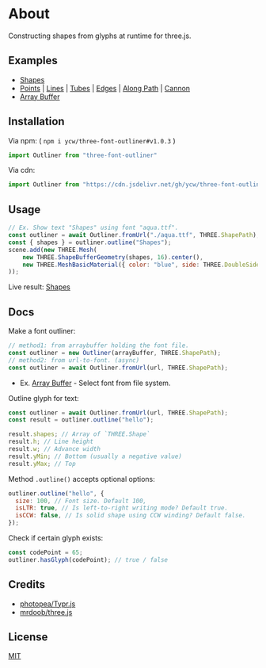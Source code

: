 # About

Constructing shapes from glyphs at runtime for three.js. 

## Examples 

- [Shapes](https://ycw.github.io/three-font-outliner/examples/shapes/)
- [Points](https://ycw.github.io/three-font-outliner/examples/points/)
  | [Lines](https://ycw.github.io/three-font-outliner/examples/lines/) 
  | [Tubes](https://ycw.github.io/three-font-outliner/examples/tubes/)
  | [Edges](https://ycw.github.io/three-font-outliner/examples/edges/)
  | [Along Path](https://ycw.github.io/three-font-outliner/examples/along-path/)
  | [Cannon](https://ycw.github.io/three-font-outliner/examples/cannon/)
- [Array Buffer](https://ycw.github.io/three-font-outliner/examples/array-buffer/)

## Installation

Via npm: ( `npm i ycw/three-font-outliner#v1.0.3` )

```js
import Outliner from "three-font-outliner"
```

Via cdn:

```js
import Outliner from "https://cdn.jsdelivr.net/gh/ycw/three-font-outliner@1.0.3/dist/lib.esm.js"
```

## Usage

```js
// Ex. Show text "Shapes" using font "aqua.ttf".
const outliner = await Outliner.fromUrl("./aqua.ttf", THREE.ShapePath);
const { shapes } = outliner.outline("Shapes");
scene.add(new THREE.Mesh(
    new THREE.ShapeBufferGeometry(shapes, 16).center(),
    new THREE.MeshBasicMaterial({ color: "blue", side: THREE.DoubleSide })
));
```

Live result: [Shapes](https://ycw.github.io/three-font-outliner/examples/shapes/)

## Docs

Make a font outliner:

```js
// method1: from arraybuffer holding the font file.
const outliner = new Outliner(arrayBuffer, THREE.ShapePath);
// method2: from url-to-font. (async)
const outliner = await Outliner.fromUrl(url, THREE.ShapePath);
```
- Ex. [Array Buffer](https://ycw.github.io/three-font-outliner/examples/array-buffer/) - Select font from file system.

Outline glyph for text:

```js
const outliner = await Outliner.fromUrl(url, THREE.ShapePath);
const result = outliner.outline("hello");

result.shapes; // Array of `THREE.Shape`
result.h; // Line height
result.w; // Advance width
result.yMin; // Bottom (usually a negative value)
result.yMax; // Top
```

Method `.outline()` accepts optional options:

```js
outliner.outline("hello", {
  size: 100, // Font size. Default 100,
  isLTR: true, // Is left-to-right writing mode? Default true.
  isCCW: false, // Is solid shape using CCW winding? Default false.
});
```

Check if certain glyph exists:

```js
const codePoint = 65;
outliner.hasGlyph(codePoint); // true / false
```

## Credits

- [photopea/Typr.js](https://github.com/photopea/Typr.js)
- [mrdoob/three.js](https://github.com/mrdoob/three.js)

## License

[MIT](LICENSE)